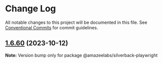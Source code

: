 # Change Log

All notable changes to this project will be documented in this file. See
[Conventional Commits](https://conventionalcommits.org) for commit guidelines.

## [1.6.60](https://github.com/AmazeeLabs/silverback-mono/compare/@amazeelabs/silverback-playwright@1.6.59...@amazeelabs/silverback-playwright@1.6.60) (2023-10-12)

**Note:** Version bump only for package @amazeelabs/silverback-playwright
